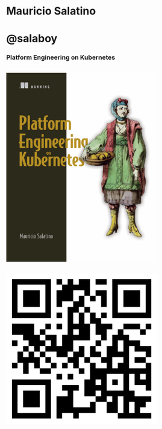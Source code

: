 <!-- .slide: data-background="../docs/img/salaboy-bio.jpeg"  data-background-size="cover" -->
# Mauricio Salatino


<!-- .slide: data-background="../docs/img/salaboy-diagrid.png" data-background-size="contain" -->


<!-- .slide: data-background="../img/products/twitter.png" data-background-size="contain" -->
# @salaboy


### Platform Engineering on Kubernetes

<p style="display:inline-block"><img src="../docs/img/salaboy-book.jpg" style="width:400px;"></p>
<p style="display:inline-block"><img src="../docs/img/salaboy-qr.png" style="width:400px;"></p>
